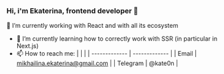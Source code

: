 ### Hi, i'm Ekaterina, frontend developer 👋  

🔭 I’m currently working with React and with all its ecosystem 
- 🌱 I’m currently learning how to correctly work with SSR (in particular in Next.js)
- 📫 How to reach me: 
|   |  |
| ------------- | ------------- |
| Email  | mikhailina.ekaterina@gmail.com |
| Telegram  | @kate0n |


<!---- - ⚡ Fun fact: ... -->

<!---- 🤔 I’m looking for help with ...-->
<!--- 🔭 I’m currently working on ...-->
<!--- 👯 I’m looking to collaborate on ...-->
